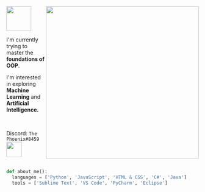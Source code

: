 <img align='right' src="https://media.giphy.com/media/wwg1suUiTbCY8H8vIA/giphy-downsized-large.gif" width="400"> 

<img src='https://pngimg.com/uploads/hello/hello_PNG8.png' width='65'>

I'm currently trying to master the <b>foundations of OOP</b>.

I'm interested in exploring <b>Machine Learning</b> and <b>Artificial Intelligence.</b>


<br>

Discord: `The Phoenix#8459` <img src='https://pbs.twimg.com/media/DmKNuMwXsAAE2qO.png' width=40 style="vertical-align:middle">
<br><br>
```python
def about_me():
  languages = ['Python', 'JavaScript', 'HTML & CSS', 'C#', 'Java']
  tools = ['Sublime Text', 'VS Code', 'PyCharm', 'Eclipse']
```
  <br>
